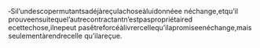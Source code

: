 ‐Sil’undescopermutantsadéjàreçulachoseàluidonnéee néchange,etqu’il prouveensuitequel’autrecontractantn’estpaspropriétaired ecettechose,ilnepeut pasêtreforcéàlivrercellequ’ilapromiseenéchange,mais seulementàrendrecelle qu’ilareçue.
